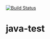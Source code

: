 [![Build Status](https://travis-ci.org/activepirate/java-test.svg?branch=master)](https://travis-ci.org/activepirate/java-test)
# java-test 
